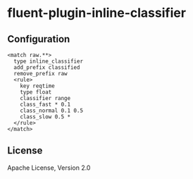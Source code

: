 # fluent-plugin-inline-classifier

## Configuration
```
<match raw.**>
  type inline_classifier
  add_prefix classified
  remove_prefix raw
  <rule>
    key reqtime
    type float
    classifier range
    class_fast * 0.1
    class_normal 0.1 0.5
    class_slow 0.5 *
  </rule>
</match>
```

## License
Apache License, Version 2.0
